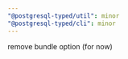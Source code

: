 ```yaml
---
"@postgresql-typed/util": minor
"@postgresql-typed/cli": minor
---
```


remove bundle option (for now)
